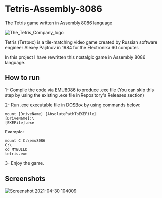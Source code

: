 # Tetris-Assembly-8086
The Tetris game written in Assembly 8086 language

![The_Tetris_Company_logo](https://user-images.githubusercontent.com/44812192/116667878-ed459d00-a9b1-11eb-8ff4-49d5791afaac.png)

Tetris (Тетрис) is a tile-matching video game created by Russian software engineer Alexey Pajitnov in 1984 for the Electronika 60 computer. 

In this project I have rewritten this nostalgic game in Assembly 8086 language.

## How to run

1- Compile the code via [EMU8086](https://emu8086-microprocessor-emulator.en.softonic.com/download) to produce .exe file (You can skip this step by using the existing .exe file in Repository's Releases section)

2- Run .exe executable file in [DOSBox](https://www.dosbox.com/download.php?main=1) by using commands below:
```
mount [DriveName] [AbsolutePathToEXEFile]
[DriveName]:\
[EXEFile].exe

```
Example:
```
mount C C:\emu8086
C:\
cd MYBUILD
tetris.exe
```

3- Enjoy the game.

## Screenshots

![Screenshot 2021-04-30 104009](https://user-images.githubusercontent.com/44812192/116668176-4f060700-a9b2-11eb-8096-c6ef130c8436.png)
